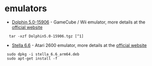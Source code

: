 # emulators
* [Dolphin 5.0-15906](https://github.com/dolphin-emu/dolphin) - GameCube / Wii emulator, more details at the [official website](https://dolphin-emu.org/)
```
  tar -xzf Dolphin5.0-15906.tgz [^1]
```
* [Stella 6.6](https://github.com/stella-emu/stella) - Atari 2600 emulator, more details at the [official website](https://stella-emu.github.io/)
```
 sudo dpkg -i stella_6.6_arm64.deb
 sudo apt-get install -f
```
[^1]: * You'll need to move the files into their proper locations! This is just an archive based on the install_manifest.txt produced during build/install.
